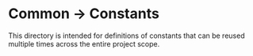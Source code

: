 # Common -> Constants

This directory is intended for definitions of constants that can be reused multiple times across the entire project scope.
